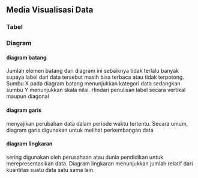 ## Media Visualisasi Data
### Tabel
### Diagram
#### diagram batang
Jumlah elemen batang dari diagram ini sebaiknya tidak terlalu banyak supaya label dari data tersebut masih bisa terbaca atau tidak terpotong. Sumbu X pada diagram batang menunjukkan kategori data sedangkan sumbu Y menunjukkan skala nilai.  Hindari penulisan label secara vertikal maupun diagonal
#### diagram garis
menyajikan perubahan data dalam periode waktu tertentu. Secara umum, diagram garis digunakan untuk melihat perkembangan data
#### diagram lingkaran
sering digunakan oleh perusahaan atau dunia pendidikan untuk merepresentasikan data. Diagram lingkaran menunjukkan jumlah relatif dari kuantitas suatu data satu sama lain.